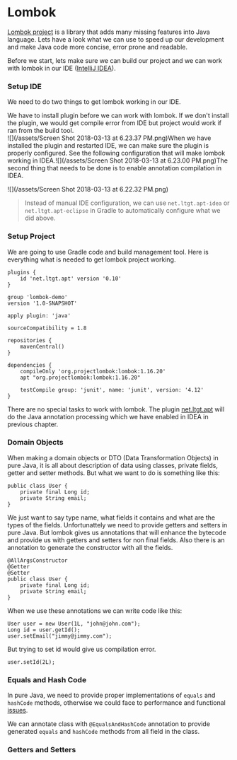 # Lombok

[Lombok project](https://projectlombok.org) is a library that adds many missing features into Java language. Lets have a look what we can use to speed up our development and make Java code more concise, error prone and readable. 

Before we start, lets make sure we can build our project and we can work with lombok in our IDE \([IntelliJ IDEA](https://www.jetbrains.com/idea/)\). 

### Setup IDE

We need to do two things to get lombok working in our IDE. 

We have to install plugin before we can work with lombok. If we don't install the plugin, we would get compile error from IDE but project would work if ran from the build tool.   
![](/assets/Screen Shot 2018-03-13 at 6.23.37 PM.png)When we have installed the plugin and restarted IDE, we can make sure the plugin is properly configured. See the following configuration that will make lombok working in IDEA.![](/assets/Screen Shot 2018-03-13 at 6.23.00 PM.png)The second thing that needs to be done is to enable annotation compilation in IDEA.

![](/assets/Screen Shot 2018-03-13 at 6.22.32 PM.png)

> Instead of manual IDE configuration, we can use `net.ltgt.apt-idea` or `net.ltgt.apt-eclipse` in Gradle to automatically configure what we did above.

### Setup Project

We are going to use Gradle code and build management tool. Here is everything what is needed to get lombok project working. 

```
plugins {
    id 'net.ltgt.apt' version '0.10'
}

group 'lombok-demo'
version '1.0-SNAPSHOT'

apply plugin: 'java'

sourceCompatibility = 1.8

repositories {
    mavenCentral()
}

dependencies {
    compileOnly 'org.projectlombok:lombok:1.16.20'
    apt "org.projectlombok:lombok:1.16.20"

    testCompile group: 'junit', name: 'junit', version: '4.12'
}
```

There are no special tasks to work with lombok. The plugin [net.ltgt.apt](https://plugins.gradle.org/plugin/net.ltgt.apt) will do the Java annotation processing which we have enabled in IDEA in previous chapter. 

### Domain Objects

When making a domain objects or DTO \(Data Transformation Objects\) in pure Java, it is all about description of data using classes, private fields, getter and setter methods. But what we want to do is something like this: 

```
public class User {
    private final Long id;
    private String email;
}
```

We just want to say type name, what fields it contains and what are the types of the fields. Unfortunattely we need to provide getters and setters in pure Java. But lombok gives us annotations that will enhance the bytecode and provide us with getters and setters for non final fields. Also there is an annotation to generate the constructor with all the fields. 

```
@AllArgsConstructor
@Getter
@Setter
public class User {
    private final Long id;
    private String email;
}

```

When we use these annotations we can write code like this: 

```
User user = new User(1L, "john@john.com");
Long id = user.getId();
user.setEmail("jimmy@jimmy.com");
```

But trying to set id would give us compilation error. 

```
user.setId(2L);
```

### Equals and Hash Code

In pure Java, we need to provide proper implementations of `equals` and `hashCode` methods, otherwise we could face to performance and functional [issues](https://stackoverflow.com/questions/2265503/why-do-i-need-to-override-the-equals-and-hashcode-methods-in-java).

We can annotate class with `@EqualsAndHashCode` annotation to provide generated `equals` and `hashCode` methods from all field in the class. 

 

### Getters and Setters





